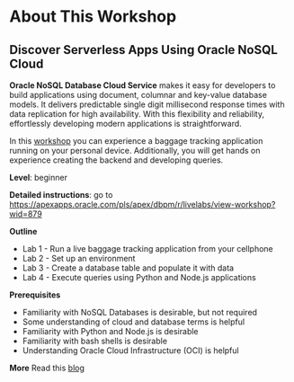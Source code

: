 # About This Workshop

## Discover Serverless Apps Using Oracle NoSQL Cloud

**Oracle NoSQL Database Cloud Service** makes it easy for developers to build 
applications using document, columnar and key-value database models. 
It delivers predictable single digit millisecond response times with data 
replication for high availability. With this flexibility and reliability, 
effortlessly developing modern applications is straightforward. 

In this [workshop](https://apexapps.oracle.com/pls/apex/r/dbpm/livelabs/view-workshop?wid=879) 
you can experience a baggage tracking application 
running on your personal device. Additionally, you will get hands on experience 
creating the backend and developing queries.

**Level**: beginner

**Detailed instructions**: go to https://apexapps.oracle.com/pls/apex/dbpm/r/livelabs/view-workshop?wid=879

**Outline**

* Lab 1 - Run a live baggage tracking application from your cellphone
* Lab 2 - Set up an environment 
* Lab 3 - Create a database table and populate it with data
* Lab 4 - Execute queries using Python and Node.js applications

**Prerequisites**

* Familiarity with NoSQL Databases is desirable, but not required
* Some understanding of cloud and database terms is helpful
* Familiarity with Python and Node.js is desirable
* Familiarity with bash shells is desirable
* Understanding Oracle Cloud Infrastructure (OCI) is helpful


**More**
Read this [blog](https://blogs.oracle.com/nosql/post/we-built-a-geo-distributed-serverless-modern-app-using-the-oracle-nosql-database-cloud-service)
